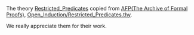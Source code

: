 The theory [Restricted_Predicates](Restricted_Predicates.thy) copied from [AFP(The Archive of Formal Proofs)](https://www.isa-afp.org/index.html), [Open_Induction/Restricted_Predicates.thy](https://bitbucket.org/isa-afp/afp-devel/src/d0bcccaaa9936ee9b0a17143ea5b6e6be02a70a8/thys/Open_Induction/Restricted_Predicates.thy).

We really appreciate them for their work.